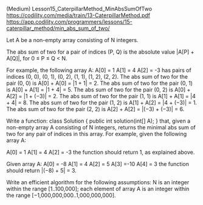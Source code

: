 ﻿(Medium)
Lesson15_CaterpillarMethod_MinAbsSumOfTwo
https://codility.com/media/train/13-CaterpillarMethod.pdf
https://app.codility.com/programmers/lessons/15-caterpillar_method/min_abs_sum_of_two/

Let A be a non-empty array consisting of N integers.

The abs sum of two for a pair of indices (P, Q) is the absolute
value |A[P] + A[Q]|, for 0 ≤ P ≤ Q < N.

For example, the following array A:
  A[0] =  1
  A[1] =  4
  A[2] = -3
has pairs of indices (0, 0), (0, 1), (0, 2), (1, 1), (1, 2), (2, 2).
The abs sum of two for the pair (0, 0) is A[0] + A[0] = |1 + 1| = 2.
The abs sum of two for the pair (0, 1) is A[0] + A[1] = |1 + 4| = 5.
The abs sum of two for the pair (0, 2) is A[0] + A[2] = |1 + (−3)| = 2.
The abs sum of two for the pair (1, 1) is A[1] + A[1] = |4 + 4| = 8.
The abs sum of two for the pair (1, 2) is A[1] + A[2] = |4 + (−3)| = 1.
The abs sum of two for the pair (2, 2) is A[2] + A[2] = |(−3) + (−3)| = 6.

Write a function:
class Solution { public int solution(int[] A); }
that, given a non-empty array A consisting of N integers, 
returns the minimal abs sum of two for any pair of indices 
in this array.
For example, given the following array A:

  A[0] =  1
  A[1] =  4
  A[2] = -3
the function should return 1, as explained above.

Given array A:
  A[0] = -8
  A[1] =  4
  A[2] =  5
  A[3] =-10
  A[4] =  3
the function should return |(−8) + 5| = 3.

Write an efficient algorithm for the following assumptions:
N is an integer within the range [1..100,000];
each element of array A is an integer within the range [−1,000,000,000..1,000,000,000].